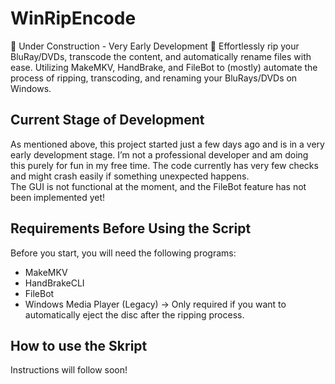 # WinRipEncode
🚧 Under Construction - Very Early Development 🚧
Effortlessly rip your BluRay/DVDs, transcode the content, and automatically rename files with ease.
Utilizing MakeMKV, HandBrake, and FileBot to (mostly) automate the process of ripping, transcoding, and renaming your BluRays/DVDs on Windows.

## Current Stage of Development

As mentioned above, this project started just a few days ago and is in a very early development stage. I’m not a professional developer and am doing this purely for fun in my free time. The code currently has very few checks and might crash easily if something unexpected happens.  
The GUI is not functional at the moment, and the FileBot feature has not been implemented yet!

## Requirements Before Using the Script


Before you start, you will need the following programs:

-   MakeMKV
-   HandBrakeCLI
-   FileBot
-   Windows Media Player (Legacy) -> Only required if you want to automatically eject the disc after the ripping process.


## How to use the Skript

Instructions will follow soon!
